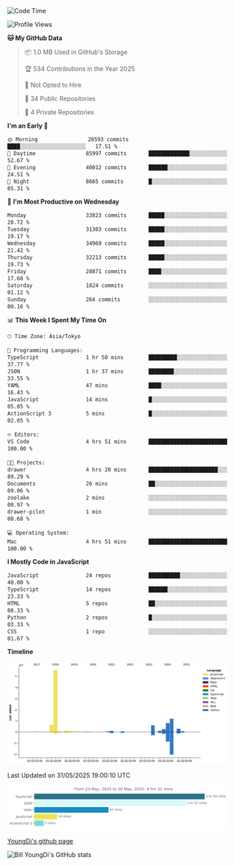 <!--START_SECTION:waka-->
![Code Time](http://img.shields.io/badge/Code%20Time-1%2C311%20hrs%2023%20mins-blue)

![Profile Views](http://img.shields.io/badge/Profile%20Views-1-blue)

**🐱 My GitHub Data** 

> 📦 1.0 MB Used in GitHub's Storage 
 > 
> 🏆 534 Contributions in the Year 2025
 > 
> 🚫 Not Opted to Hire
 > 
> 📜 34 Public Repositories 
 > 
> 🔑 4 Private Repositories 
 > 
**I'm an Early 🐤** 

```text
🌞 Morning                28593 commits       ████░░░░░░░░░░░░░░░░░░░░░   17.51 % 
🌆 Daytime                85997 commits       █████████████░░░░░░░░░░░░   52.67 % 
🌃 Evening                40012 commits       ██████░░░░░░░░░░░░░░░░░░░   24.51 % 
🌙 Night                  8665 commits        █░░░░░░░░░░░░░░░░░░░░░░░░   05.31 % 
```
📅 **I'm Most Productive on Wednesday** 

```text
Monday                   33823 commits       █████░░░░░░░░░░░░░░░░░░░░   20.72 % 
Tuesday                  31303 commits       █████░░░░░░░░░░░░░░░░░░░░   19.17 % 
Wednesday                34969 commits       █████░░░░░░░░░░░░░░░░░░░░   21.42 % 
Thursday                 32213 commits       █████░░░░░░░░░░░░░░░░░░░░   19.73 % 
Friday                   28871 commits       ████░░░░░░░░░░░░░░░░░░░░░   17.68 % 
Saturday                 1824 commits        ░░░░░░░░░░░░░░░░░░░░░░░░░   01.12 % 
Sunday                   264 commits         ░░░░░░░░░░░░░░░░░░░░░░░░░   00.16 % 
```


📊 **This Week I Spent My Time On** 

```text
🕑︎ Time Zone: Asia/Tokyo

💬 Programming Languages: 
TypeScript               1 hr 50 mins        █████████░░░░░░░░░░░░░░░░   37.77 % 
JSON                     1 hr 37 mins        ████████░░░░░░░░░░░░░░░░░   33.55 % 
YAML                     47 mins             ████░░░░░░░░░░░░░░░░░░░░░   16.43 % 
JavaScript               14 mins             █░░░░░░░░░░░░░░░░░░░░░░░░   05.05 % 
ActionScript 3           5 mins              █░░░░░░░░░░░░░░░░░░░░░░░░   02.05 % 

🔥 Editors: 
VS Code                  4 hrs 51 mins       █████████████████████████   100.00 % 

🐱‍💻 Projects: 
drawer                   4 hrs 20 mins       ██████████████████████░░░   89.29 % 
Documents                26 mins             ██░░░░░░░░░░░░░░░░░░░░░░░   09.06 % 
zoolake                  2 mins              ░░░░░░░░░░░░░░░░░░░░░░░░░   00.97 % 
drawer-pilot             1 min               ░░░░░░░░░░░░░░░░░░░░░░░░░   00.68 % 

💻 Operating System: 
Mac                      4 hrs 51 mins       █████████████████████████   100.00 % 
```

**I Mostly Code in JavaScript** 

```text
JavaScript               24 repos            ██████████░░░░░░░░░░░░░░░   40.00 % 
TypeScript               14 repos            ██████░░░░░░░░░░░░░░░░░░░   23.33 % 
HTML                     5 repos             ██░░░░░░░░░░░░░░░░░░░░░░░   08.33 % 
Python                   2 repos             █░░░░░░░░░░░░░░░░░░░░░░░░   03.33 % 
CSS                      1 repo              ░░░░░░░░░░░░░░░░░░░░░░░░░   01.67 % 
```



**Timeline**

![Lines of Code chart](https://raw.githubusercontent.com/Youngdi/Youngdi/master/assets/bar_graph.png)


 Last Updated on 31/05/2025 19:00:10 UTC
<!--END_SECTION:waka-->

![wakatime](./images/stat.svg)

[YoungDi's github page](https://youngdi.github.io)

![Bill YoungDi's GitHub stats](https://github-readme-stats.vercel.app/api?username=youngdi&count_private=true&show_icons=true)
